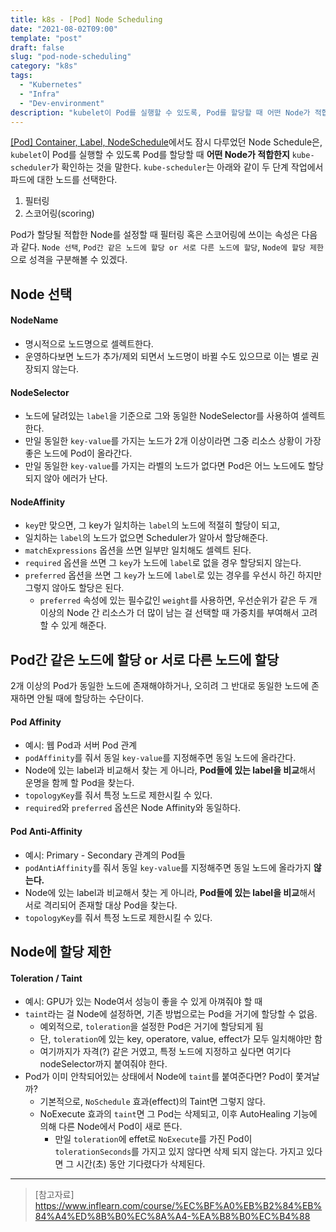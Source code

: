 ```yaml
---
title: k8s - [Pod] Node Scheduling
date: "2021-08-02T09:00"
template: "post"
draft: false
slug: "pod-node-scheduling"
category: "k8s"
tags:
  - "Kubernetes"
  - "Infra"
  - "Dev-environment"
description: "kubelet이 Pod를 실행할 수 있도록, Pod를 할당할 때 어떤 Node가 적합한지 kube-scheduler가 확인하는 것을 말한다."
---
```


[[Pod] Container, Label, NodeSchedule](/posts/pod-container-label-nodeschedule)에서도 잠시 다루었던 Node Schedule은, `kubelet`이 Pod를 실행할 수 있도록 Pod를 할당할 때 **어떤 Node가 적합한지** `kube-scheduler`가 확인하는 것을 말한다.
`kube-scheduler`는 아래와 같이 두 단계 작업에서 파드에 대한 노드를 선택한다.

1. 필터링
2. 스코어링(scoring)

Pod가 할당될 적합한 Node를 설정할 때 필터링 혹은 스코어링에 쓰이는 속성은 다음과 같다.
`Node 선택`, `Pod간 같은 노드에 할당 or 서로 다른 노드에 할당`, `Node에 할당 제한`으로 성격을 구분해볼 수 있겠다.

## Node 선택

#### NodeName
- 명시적으로 노드명으로 셀렉트한다.
- 운영하다보면 노드가 추가/제외 되면서 노드명이 바뀔 수도 있으므로 이는 별로 권장되지 않는다.

#### NodeSelector
- 노드에 달려있는 `label`을 기준으로 그와 동일한 NodeSelector를 사용하여 셀렉트한다.
- 만일 동일한 `key-value`를 가지는 노드가 2개 이상이라면 그중 리소스 상황이 가장 좋은 노드에 Pod이 올라간다.
- 만일 동일한 `key-value`를 가지는 라벨의 노드가 없다면 Pod은 어느 노드에도 할당되지 않아 에러가 난다.

#### NodeAffinity
- `key`만 맞으면, 그 key가 일치하는 `label`의 노드에 적절히 할당이 되고,
- 일치하는 `label`의 노드가 없으면 Scheduler가 알아서 할당해준다.
- `matchExpressions` 옵션을 쓰면 일부만 일치해도 셀렉트 된다.
- `required` 옵션을 쓰면 그 `key`가 노드에 `label`로 없을 경우 할당되지 않는다.
- `preferred` 옵션을 쓰면 그 `key`가 노드에 `label`로 있는 경우를 우선시 하긴 하지만 그렇지 않아도 할당은 된다.
  * `preferred` 속성에 있는 필수값인 `weight`를 사용하면, 우선순위가 같은 두 개 이상의 Node 간 리소스가 더 많이 남는 걸 선택할 때 가중치를 부여해서 고려할 수 있게 해준다.

## Pod간 같은 노드에 할당 or 서로 다른 노드에 할당
2개 이상의 Pod가 동일한 노드에 존재해야하거나, 오히려 그 반대로 동일한 노드에 존재하면 안될 때에 할당하는 수단이다.

#### Pod Affinity
- 예시: 웹 Pod과 서버 Pod 관계
- `podAffinity`를 줘서 동일 `key-value`를 지정해주면 동일 노드에 올라간다.
- Node에 있는 label과 비교해서 찾는 게 아니라, **Pod들에 있는 label을 비교**해서 운명을 함께 할 Pod을 찾는다.
- `topologyKey`를 줘서 특정 노드로 제한시킬 수 있다.
- `required`와 `preferred` 옵션은 Node Affinity와 동일하다.

#### Pod Anti-Affinity
- 예시: Primary - Secondary 관계의 Pod들
- `podAntiAffinity`를 줘서 동일 `key-value`를 지정해주면 동일 노드에 올라가지 **않는다.**
- Node에 있는 label과 비교해서 찾는 게 아니라, **Pod들에 있는 label을 비교**해서 서로 격리되어 존재할 대상 Pod을 찾는다.
- `topologyKey`를 줘서 특정 노드로 제한시킬 수 있다.

## Node에 할당 제한

#### Toleration / Taint
- 예시: GPU가 있는 Node여서 성능이 좋을 수 있게 아껴줘야 할 때
- `taint`라는 걸 Node에 설정하면, 기존 방법으로는 Pod을 거기에 할당할 수 없음.
  * 예외적으로, `toleration`을 설정한 Pod은 거기에 할당되게 됨
  * 단, `toleration`에 있는 key, operatore, value, effect가 모두 일치해야만 함
  * 여기까지가 자격(?) 같은 거였고, 특정 노드에 지정하고 싶다면 여기다 nodeSelector까지 붙여줘야 한다.
- Pod가 이미 안착되어있는 상태에서 Node에 `taint`를 붙여준다면? Pod이 쫓겨날까?
  * 기본적으로, `NoSchedule` 효과(effect)의 Taint면 그렇지 않다.
  * NoExecute 효과의 `taint`면 그 Pod는 삭제되고, 이후 AutoHealing 기능에 의해 다른 Node에서 Pod이 새로 뜬다.
    * 만일 `toleration`에 effet로 `NoExecute`를 가진 Pod이 `tolerationSeconds`를 가지고 있지 않다면 삭제 되지 않는다. 가지고 있다면 그 시간(초) 동안 기다렸다가 삭제된다.

---

> [참고자료]  
> https://www.inflearn.com/course/%EC%BF%A0%EB%B2%84%EB%84%A4%ED%8B%B0%EC%8A%A4-%EA%B8%B0%EC%B4%88  
  